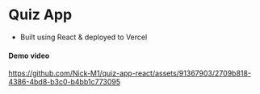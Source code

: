 # Quiz App

- Built using React & deployed to Vercel

#### Demo video

https://github.com/Nick-M1/quiz-app-react/assets/91367903/2709b818-4386-4bd8-b3c0-b4bb1c773095
